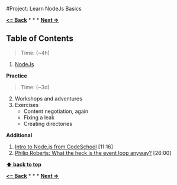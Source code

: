 #Project: Learn NodeJs Basics

**[<= Back](../../07-project-your-game/project-your-game.md)**		*	*	*	**[Next =>](../01-project-skill-sharing.md)**

## Table of Contents

> Time: (~4h)

1. [NodeJs](http://eloquentjavascript.net/20_node.html)

**Practice**

> Time: (~3d)

2. Workshops and adventures
1. Exercises  
	* Content negotiation, again
	* Fixing a leak
	* Creating directories

    
**Additional**

1. [Intro to Node.js from CodeSchool](https://www.youtube.com/watch?v=GJmFG4ffJZU) [11:16]
1. [Philip Roberts: What the heck is the event loop anyway?](http://2014.jsconf.eu/speakers/philip-roberts-what-the-heck-is-the-event-loop-anyway.html) [26:00]


**[⬆ back to top](#table-of-contents)**

**[<= Back](../../07-project-your-game/project-your-game.md)**		*	*	*	**[Next =>](../01-project-skill-sharing.md)**